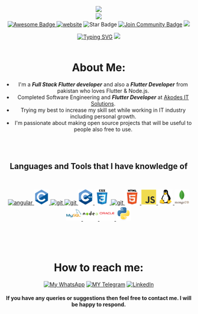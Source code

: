<p align="center">
   <a href="https://github.com/RuberDukcy">
  <div align="center">
  <picture>
  <!-- TODO I couldn't figure out how to properly add local links in place of these images. These should be fixed later. -!-->
    <source media="(prefers-color-scheme: light)" srcset="https://user-images.githubusercontent.com/65187002/172940015-d9d072e7-c47d-4ddd-83f6-8e7717a721b8.png">
    <img src="https://user-images.githubusercontent.com/65187002/172940773-7ef23b63-3356-4634-9e52-34f2676e2854.png">
  </picture><br>
  <picture>
    <source media="(prefers-color-scheme: light)" srcset="https://user-images.githubusercontent.com/65187002/172941127-4061fac1-736b-4c24-b7ea-c210b3578cc5.png">
    <img width="50%" src="https://user-images.githubusercontent.com/65187002/172941149-31258408-bfc3-496a-8a58-e34794b21813.png">
  </picture>

<!-- [![Awesome](https://cdn.rawgit.com/sindresorhus/awesome/d7305f38d29fed78fa85652e3a63e154dd8e8829/media/badge.svg)](https://github.com/sindresorhus/awesome) [![Made With Love](https://img.shields.io/badge/Made%20With-Love-orange.svg)](https://github.com/chetanraj/awesome-github-badges) -->
</div>

<div align="center">
<img src="https://cdn.rawgit.com/sindresorhus/awesome/d7305f38d29fed78fa85652e3a63e154dd8e8829/media/badge.svg" alt="Awesome Badge"/>
<a href="https://arbeitnow.com/?utm_source=awesome-github-profile-readme"><img src="https://img.shields.io/static/v1?label=&labelColor=505050&message=arbeitnow&color=%230076D6&style=flat&logo=google-chrome&logoColor=%230076D6" alt="website"/></a>
<!-- <img src="http://hits.dwyl.com/RuberDukcy/awesome-github-profile-readme.svg" alt="Hits Badge"/> -->
<img src="https://img.shields.io/static/v1?label=%F0%9F%8C%9F&message=If%20Useful&style=style=flat&color=BC4E99" alt="Star Badge"/>
<a href="https://discord.gg/jhon_tyler"><img src="https://img.shields.io/discord/733027681184251937.svg?style=flat&label=Join%20Community&color=7289DA" alt="Join Community Badge"/></a>
<a href="https://twitter.com/RuberDukcy" ><img src="https://img.shields.io/twitter/follow/zain.svg?style=social" /> </a>
<br>

<!-- <a href="https://github.com/RuberDukcy/awesome-github-profile-readme/stargazers"><img src="https://img.shields.io/github/stars/RuberDukcy/awesome-github-profile-readme" alt="Stars Badge"/></a>
<a href="https://github.com/RuberDukcy/awesome-github-profile-readme/network/members"><img src="https://img.shields.io/github/forks/RuberDukcy/awesome-github-profile-readme" alt="Forks Badge"/></a>
<a href="https://github.com/RuberDukcy/awesome-github-profile-readme/pulls"><img src="https://img.shields.io/github/issues-pr/RuberDukcy/awesome-github-profile-readme" alt="Pull Requests Badge"/></a>
<a href="https://github.com/RuberDukcy/awesome-github-profile-readme/issues"><img src="https://img.shields.io/github/issues/RuberDukcy/awesome-github-profile-readme" alt="Issues Badge"/></a>
<a href="https://github.com/RuberDukcy/awesome-github-profile-readme/graphs/contributors"><img alt="GitHub contributors" src="https://img.shields.io/github/contributors/RuberDukcy/awesome-github-profile-readme?color=2b9348"></a>
<a href="https://github.com/RuberDukcy/awesome-github-profile-readme/blob/master/LICENSE"><img src="https://img.shields.io/github/license/RuberDukcy/awesome-github-profile-readme?color=2b9348" alt="License Badge"/></a> -->


</div>
<!-- <div align="center"> 
<img src="https://ci.appveyor.com/api/projects/status/32r7s2skrgm9ubva?svg=true&passingText=master%20-%20OK" alt="Project Badge">
</div> -->
</p>

<div align="center">
<a href="https://git.io/typing-svg"><img src="https://readme-typing-svg.herokuapp.com?font=Fira+Code&pause=1000&color=F7E511&width=435&lines=This+is+Zain+Ul+Abdeen.;I'm+Flutter+Full+Stack+Developer.;Welcome+to+my+Github." alt="Typing SVG" /></a>
        
<img src = "https://streak-stats.demolab.com?user=RuberDucky&theme=dark"/>


<br>
<br>

# About Me:
-  I'm a ***Full Stack Flutter developer*** and also a ***Flutter Developer*** from pakistan who loves Flutter & Node.js.
-  Completed Software Engineering and ***Flutter Developer*** at [Akodes IT Solutions](https://akodes.com/).
-  Trying my best to increase my skill set while working in IT industry including personal growth.
-  I'm passionate about making open source projects that will be useful to people also free to use.


<br>
<br>


<h2 align="center">Languages and Tools that I have knowledge of</h2>
<br>

<p align="center"> <a href="https://angular.io" target="_blank" rel="noreferrer"> <img src="https://angular.io/assets/images/logos/angular/angular.svg" alt="angular" width="40" height="40"/> </a> <a href="https://angular.io" target="_blank" rel="noreferrer"> </a> <a href="https://www.cprogramming.com/" target="_blank" rel="noreferrer"> <img src="https://raw.githubusercontent.com/devicons/devicon/master/icons/c/c-original.svg" alt="c" width="40" height="40"/> </a><a href="https://flutter.dev/" 
target="_blank" rel="noreferrer"> <img src="https://www.vectorlogo.zone/logos/flutterio/flutterio-icon.svg" alt="git" width="40" height="40"/> </a>
<a href="https://dart.dev/" 
target="_blank" rel="noreferrer"> <img src="https://www.vectorlogo.zone/logos/dartlang/dartlang-icon.svg" alt="git" width="40" height="40"/> </a> <a href="https://www.w3schools.com/cpp/" target="_blank" rel="noreferrer"> <img src="https://raw.githubusercontent.com/devicons/devicon/master/icons/cplusplus/cplusplus-original.svg" alt="cplusplus" width="40" height="40"/> </a> <a href="https://www.w3schools.com/css/" target="_blank" rel="noreferrer"> <img src="https://raw.githubusercontent.com/devicons/devicon/master/icons/css3/css3-original-wordmark.svg" alt="css3" width="40" height="40"/> </a> <a href="https://git-scm.com/" target="_blank" rel="noreferrer"> <img src="https://www.vectorlogo.zone/logos/git-scm/git-scm-icon.svg" alt="git" width="40" height="40"/> </a> <a href="https://www.w3.org/html/" target="_blank" rel="noreferrer"> <img src="https://raw.githubusercontent.com/devicons/devicon/master/icons/html5/html5-original-wordmark.svg" alt="html5" width="40" height="40"/> </a> <a href="https://developer.mozilla.org/en-US/docs/Web/JavaScript" target="_blank" rel="noreferrer"> <img src="https://raw.githubusercontent.com/devicons/devicon/master/icons/javascript/javascript-original.svg" alt="javascript" width="40" height="40"/> </a> <a href="https://www.linux.org/" target="_blank" rel="noreferrer"> <img src="https://raw.githubusercontent.com/devicons/devicon/master/icons/linux/linux-original.svg" alt="linux" width="40" height="40"/> </a> <a href="https://www.mongodb.com/" target="_blank" rel="noreferrer"> <img src="https://raw.githubusercontent.com/devicons/devicon/master/icons/mongodb/mongodb-original-wordmark.svg" alt="mongodb" width="40" height="40"/> </a> <a href="https://www.mysql.com/" target="_blank" rel="noreferrer"> <img src="https://raw.githubusercontent.com/devicons/devicon/master/icons/mysql/mysql-original-wordmark.svg" alt="mysql" width="40" height="40"/> </a> <a href="https://nodejs.org" target="_blank" rel="noreferrer"> <img src="https://raw.githubusercontent.com/devicons/devicon/master/icons/nodejs/nodejs-original-wordmark.svg" alt="nodejs" width="40" height="40"/> </a> <a href="https://www.oracle.com/" target="_blank" rel="noreferrer"> <img src="https://raw.githubusercontent.com/devicons/devicon/master/icons/oracle/oracle-original.svg" alt="oracle" width="40" height="40"/> </a> <a href="https://www.python.org" target="_blank" rel="noreferrer"> <img src="https://raw.githubusercontent.com/devicons/devicon/master/icons/python/python-original.svg" alt="python" width="40" height="40"/> </a> 

</p>


<br>
<br>
<br>

# How to reach me:
[![My WhatsApp](https://img.shields.io/badge/WhatsApp-25D366?style=for-the-badge&logo=whatsapp&logoColor=white)](https://wa.me/923166096609)
[![MY Telegram](https://img.shields.io/badge/telegram-1b77FF.svg?style=for-the-badge&logo=telegram)](https://t.me/Zain_562) 
[![LinkedIn](https://img.shields.io/badge/LinkedIn-0077B5?style=for-the-badge&logo=linkedin&logoColor=white)](https://linkedin.com/in/zain562)
<br>

#### If you have any queries or suggestions then feel free to contact me. I will be happy to respond. 
<br>